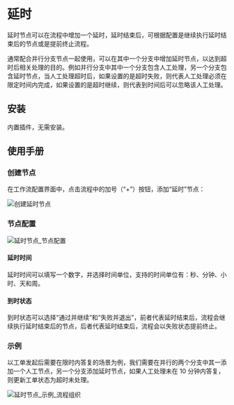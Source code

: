 # 延时

延时节点可以在流程中增加一个延时，延时结束后，可根据配置是继续执行延时结束后的节点或是提前终止流程。

通常配合并行分支节点一起使用，可以在其中一个分支中增加延时节点，以达到超时后相关处理的目的。例如并行分支中其中一个分支包含人工处理，另一个分支包含延时节点，当人工处理超时后，如果设置的是超时失败，则代表人工处理必须在限定时间内完成，如果设置的是超时继续，则代表到时间后可以忽略该人工处理。

## 安装

内置插件，无需安装。

## 使用手册

### 创建节点

在工作流配置界面中，点击流程中的加号（“+”）按钮，添加“延时”节点：

![创建延时节点](https://static-docs.nocobase.com/d0816999c9f7acaec1c409bd8fb6cc36.png)

### 节点配置

![延时节点_节点配置](https://static-docs.nocobase.com/5fe8a36535f20a087a0148ffa1cd2aea.png)

#### 延时时间

延时时间可以填写一个数字，并选择时间单位，支持的时间单位有：秒、分钟、小时、天和周。

#### 到时状态

到时状态可以选择“通过并继续”和“失败并退出”，前者代表延时结束后，流程会继续执行延时结束后的节点，后者代表延时结束后，流程会以失败状态提前终止。

### 示例

以工单发起后需要在限时内答复的场景为例，我们需要在并行的两个分支中其一添加一个人工节点，另一个分支添加延时节点，如果人工处理未在 10 分钟内答复，则更新工单状态为超时未处理。

![延时节点_示例_流程组织](https://static-docs.nocobase.com/898c84adc376dc211b003a62e16e8e5b.png)
